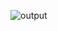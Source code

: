 ![output](https://user-images.githubusercontent.com/43902199/139208268-d3804949-9781-4d59-96e6-66a394223857.png)
